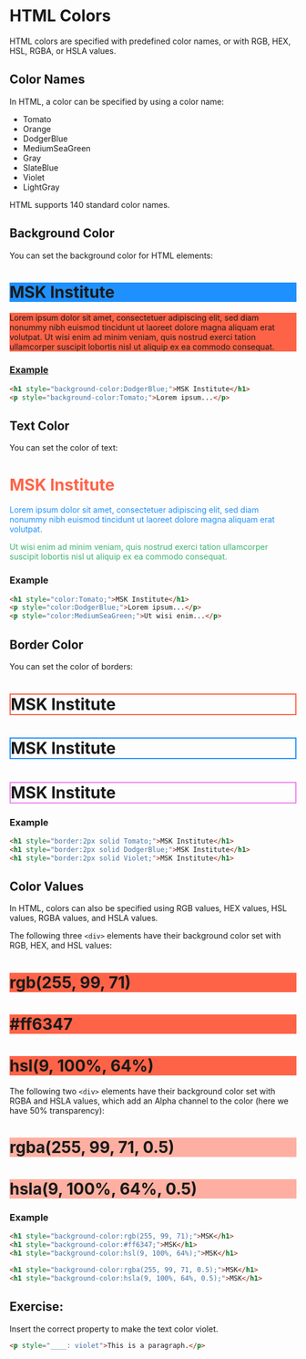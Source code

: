 # HTML Colors

HTML colors are specified with predefined color names, or with RGB, HEX, HSL, RGBA, or HSLA values.

## Color Names

In HTML, a color can be specified by using a color name:

- Tomato
- Orange
- DodgerBlue
- MediumSeaGreen
- Gray
- SlateBlue
- Violet
- LightGray

HTML supports 140 standard color names.

## Background Color

You can set the background color for HTML elements:

<h1 style="background-color:DodgerBlue;">MSK Institute</h1>
<p style="background-color:Tomato;">
Lorem ipsum dolor sit amet, consectetuer adipiscing elit, sed diam nonummy nibh euismod tincidunt ut laoreet dolore magna aliquam erat volutpat. Ut wisi enim ad minim veniam, quis nostrud exerci tation ullamcorper suscipit lobortis nisl ut aliquip ex ea commodo consequat.
</p>

### [Example](01_colors.html)
```html
<h1 style="background-color:DodgerBlue;">MSK Institute</h1>
<p style="background-color:Tomato;">Lorem ipsum...</p>
```

## Text Color

You can set the color of text:


<h1 style="color:Tomato;">MSK Institute</h1>
<p style="color:DodgerBlue;">Lorem ipsum dolor sit amet, consectetuer adipiscing elit, sed diam nonummy nibh euismod tincidunt ut laoreet dolore magna aliquam erat volutpat.</p>
<p style="color:MediumSeaGreen;">Ut wisi enim ad minim veniam, quis nostrud exerci tation ullamcorper suscipit lobortis nisl ut aliquip ex ea commodo consequat.</p>

### Example
```html
<h1 style="color:Tomato;">MSK Institute</h1>
<p style="color:DodgerBlue;">Lorem ipsum...</p>
<p style="color:MediumSeaGreen;">Ut wisi enim...</p>
```

## Border Color

You can set the color of borders:

<h1 style="border:2px solid Tomato;">MSK Institute</h1>
<h1 style="border:2px solid DodgerBlue;">MSK Institute</h1>
<h1 style="border:2px solid Violet;">MSK Institute</h1>

### Example
```html
<h1 style="border:2px solid Tomato;">MSK Institute</h1>
<h1 style="border:2px solid DodgerBlue;">MSK Institute</h1>
<h1 style="border:2px solid Violet;">MSK Institute</h1>
```

## Color Values

In HTML, colors can also be specified using RGB values, HEX values, HSL values, RGBA values, and HSLA values.

The following three `<div>` elements have their background color set with RGB, HEX, and HSL values:

<h1 style="background-color:rgb(255, 99, 71);">rgb(255, 99, 71)</h1>
<h1 style="background-color:#ff6347;">#ff6347</h1>
<h1 style="background-color:hsl(9, 100%, 64%);">hsl(9, 100%, 64%)</h1>

The following two `<div>` elements have their background color set with RGBA and HSLA values, which add an Alpha channel to the color (here we have 50% transparency):

<h1 style="background-color:rgba(255, 99, 71, 0.5);">rgba(255, 99, 71, 0.5)</h1>
<h1 style="background-color:hsla(9, 100%, 64%, 0.5);">hsla(9, 100%, 64%, 0.5)</h1>

### Example
```html
<h1 style="background-color:rgb(255, 99, 71);">MSK</h1>
<h1 style="background-color:#ff6347;">MSK</h1>
<h1 style="background-color:hsl(9, 100%, 64%);">MSK</h1>

<h1 style="background-color:rgba(255, 99, 71, 0.5);">MSK</h1>
<h1 style="background-color:hsla(9, 100%, 64%, 0.5);">MSK</h1>
```

## Exercise:

Insert the correct property to make the text color violet.
```html
<p style="____: violet">This is a paragraph.</p>
```